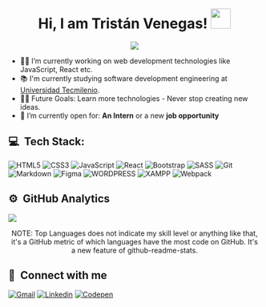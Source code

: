 

<h1 align="center">
Hi, I am Tristán Venegas!  <img height="40" src="https://cdn3.emoji.gg/emojis/6174-w98-computer.png">
</h1>

<p align="center">
<img src="https://readme-typing-svg.herokuapp.com?font=Fira+Code&pause=1000&center=true&vCenter=true&width=435&lines=Software+Developer;Front-end+Developer;ML+%7C+Algorithms+%7C+OOP">
</p>

- 👨‍💻 I’m currently working on web development technologies like JavaScript, React etc.
- 📚 I'm currently studying software development engineering at [Universidad Tecmilenio](https://www.tecmilenio.mx/es "Universidad Tecmilenio").
- 💪🏼 Future Goals: Learn more technologies - Never stop creating new ideas.
- 🤔 I’m currently open for: <b>An Intern</b> or a new <b>job opportunity</b>


## 💻 &nbsp;Tech Stack:
![HTML5](https://img.shields.io/badge/html5-%23E34F26.svg?style=for-the-badge&logo=html5&logoColor=white) ![CSS3](https://img.shields.io/badge/css3-%231572B6.svg?style=for-the-badge&logo=css3&logoColor=white) ![JavaScript](https://img.shields.io/badge/javascript-%23323330.svg?style=for-the-badge&logo=javascript&logoColor=%23F7DF1E) ![React](https://img.shields.io/badge/react-%2320232a.svg?style=for-the-badge&logo=react&logoColor=%2361DAFB) ![Bootstrap](https://img.shields.io/badge/bootstrap-%23563D7C.svg?style=for-the-badge&logo=bootstrap&logoColor=white) ![SASS](https://img.shields.io/badge/SASS-hotpink.svg?style=for-the-badge&logo=SASS&logoColor=white) ![Git](https://img.shields.io/badge/GIT-E44C30?style=for-the-badge&logo=git&logoColor=white) ![Markdown](https://img.shields.io/badge/markdown-%23000000.svg?style=for-the-badge&logo=markdown&logoColor=white) ![Figma](https://img.shields.io/badge/figma-%23F24E1E.svg?style=for-the-badge&logo=figma&logoColor=white) ![WORDPRESS](https://img.shields.io/badge/Wordpress-21759B?style=for-the-badge&logo=wordpress&logoColor=white) ![XAMPP](https://img.shields.io/badge/Xampp-F37623?style=for-the-badge&logo=xampp&logoColor=white) ![Webpack](https://img.shields.io/badge/webpack-%238DD6F9.svg?style=for-the-badge&logo=webpack&logoColor=black) 

## ⚙️ &nbsp;GitHub Analytics

![](https://github-readme-stats.vercel.app/api/top-langs/?username=TG-VA&theme=dark&hide_border=false&include_all_commits=false&count_private=false&layout=compact)
<p align="center">
    NOTE: Top Languages does not indicate my skill level or anything like that, it's a GitHub metric of which languages have the most code on GitHub. It's a new feature of github-readme-stats.
</p>

## 📧 &nbsp;Connect with me
[![Gmail](https://img.shields.io/badge/Gmail-D14836?style=for-the-badge&logo=gmail&logoColor=white)](mailto:tristanvenegasdev@gmail.com) [![Linkedin](https://img.shields.io/badge/LinkedIn-0077B5?style=for-the-badge&logo=linkedin&logoColor=white)](https://www.linkedin.com/in/tgva/) [![Codepen](https://img.shields.io/badge/Codepen-000000?style=for-the-badge&logo=codepen&logoColor=white)](https://codepen.io/TristanVenegas)



